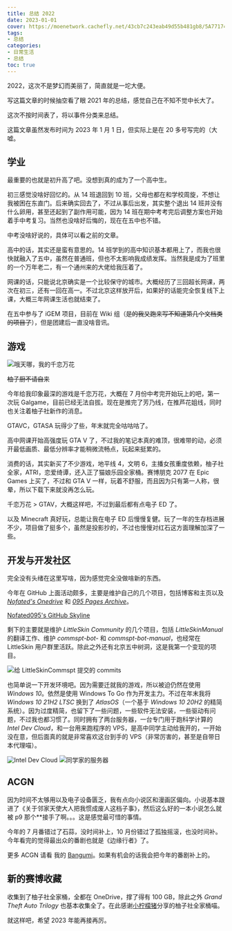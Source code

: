 ```yaml
---
title: 总结 2022
date: 2023-01-01
cover: https://moenetwork.cachefly.net/43cb7c243eab49d55b481gb8/5A771742-9A25-11ED-9750-40F02F6F7A43.png?x-oss-process=image/format,webp
tags:
- 总结
categories:
- 日常生活
- 总结
toc: true
---
```

2022，这次不是梦幻而美丽了，简直就是一坨大便。
<!--more-->

写这篇文章的时候抽空看了眼 2021 年的总结，感觉自己在不知不觉中长大了。

这次不按时间表了，将以事件分类来总结。

这篇文章虽然发布时间为 2023 年 1 月 1 日，但实际上是在 20 多号写完的（大嘘。

## 学业

最重要的也就是初升高了吧。没想到真的成为了一个高中生。

初三感觉没啥好回忆的。从 14 班退回到 10 班，父母也都在和学校周旋，不想让我被困在东直门。后来确实回去了，不过从事后出发，其实整个退出 14 班并没有什么卵用，甚至还起到了副作用可能，因为 14 班在期中考考完后调整方案也开始着手中考复习。当然也没啥好后悔的，现在在五中也不错。

中考没啥好说的，具体可以看之前的文章。

高中的话，其实还是蛮有意思的。14 班学到的高中知识基本都用上了，而我也很快就融入了五中，虽然在普通班，但也不太影响我成绩发挥。当然我是成为了班里的一个万年老二，有一个通州来的大佬给我压着了。

网课的话，只能说北京确实是一个比较保守的城市。大概经历了三回超长网课，两次在初三，还有一回在高一。不过北京这样放开后，如果好的话能完全恢复线下上课，大概三年网课生活也就结束了。

在五中参与了 iGEM 项目，目前在 Wiki 组（~~是的我又跑来写不知道第几个文档类的项目了~~），但是团建后一直没啥音讯。

## 游戏

![哦天哪，我的千恋万花](https://moenetwork.cachefly.net/43cb7c243eab49d55b481gb8/59E33BB4-9A25-11ED-B028-40F02F6F7A43.jpg)

~~柚子厨不请自来~~

今年给我印象最深的游戏是千恋万花，大概在 7 月份中考完开始玩上的吧，第一次玩 Galgame，目前已经无法自拔。现在是推完了芳乃线，在推芦花姐线，同时也关注着柚子社新作的消息。

GTAVC，GTASA 玩得少了些，年末就完全咕咕咕了。

高中网课开始高强度玩 GTA V 了，不过我的笔记本真的难顶，很难带的动，必须开最低画质、最低分辨率才能稍微流畅点，玩起来挺累的。

消费的话，其实新买了不少游戏，地平线 4，文明 6，主播女孩重度依赖，柚子社全家，ATRI，恋爱绮谭，还入正了猫娘乐园全家桶。赛博朋克 2077 在 Epic Games 上买了，不过和 GTA V 一样，玩着不舒服，而且因为只有第一人称，很晕，所以下载下来就没再怎么玩。

千恋万花 > GTAV，大概这样吧，不过到最后都有点电子 ED 了。

以及 Minecraft 真好玩，总能让我在电子 ED 后慢慢复健。玩了一年的生存档进展不少，项目做了挺多个，虽然是投影抄的，不过也慢慢对红石这方面理解加深了一些。

## 开发与开发社区

完全没有头绪在这里写啥，因为感觉完全没做啥新的东西。

今年在 GitHub 上面活动颇多，主要是维护自己的几个项目，包括博客和主页以及 [*Nofated's Onedrive*](https://od.nofated.win) 和 [*095 Pages Archive*](https://9595095.xyz)。

[Nofated095's GitHub Skyline](https://skyline.github.com/Nofated095/2022)

剩下的主要就是维护 *LittleSkin Community* 的几个项目，包括 _LittleSkinManual_ 的翻译工作、维护 _commspt-bot-_ 和 *commspt-bot-manual*，也经常在 LittleSkin 用户群里活跃。除此之外还有北京五中树洞，这是我第一个变现的项目。

![给 LittleSkinCommspt 提交的 commits](https://moenetwork.cachefly.net/43cb7c243eab49d55b481gb8/5A28D045-9A25-11ED-A96F-40F02F6F7A43.png)

也简单说一下开发环境吧。因为需要迁就我的游戏，所以被迫仍然在使用 *Windows 10*。依然是使用 Windows To Go 作为开发主力。不过在年末我将 _Windows 10 21H2 LTSC_ 换到了 *AtlasOS*（一个基于 _Windows 10 20H2_ 的精简系统）。因为过度精简，也留下了一些问题，一些软件无法安装，一些驱动有问题，不过我也都习惯了。同时拥有了两台服务器，一台专门用于跑科学计算的 *Intel Dev Cloud*，和一台用来跑程序的 VPS，是高中同学主动给我开的，一开始没在意，但后面真的就是非常喜欢这台到手的 VPS（非常厉害的，甚至是自带日本代理喵）。

![Intel Dev Cloud](https://moenetwork.cachefly.net/43cb7c243eab49d55b481gb8/5A3AF8B6-9A25-11ED-830A-40F02F6F7A43.png)
![同学家的服务器](https://moenetwork.cachefly.net/43cb7c243eab49d55b481gb8/5A4F4408-9A25-11ED-963A-40F02F6F7A43.png)

## ACGN

因为时间不太够用以及电子设备匮乏，我有点向小说区和漫画区偏向。小说基本跟进了《关于邻家天使大人把我惯成废人这档子事》，然后这么好的一本小说怎么就被 p9 那个**接手了啊。。。这是感觉最可惜的事情。

今年的 7 月番错过了石蒜，没时间补上，10 月份错过了孤独摇滚，也没时间补。今年看完的觉得最出众的番剧也就是《边缘行者》了。

更多 ACGN 请看 我的 [Bangumi](https://bgm.tv/user/nofated)。如果有机会的话我会把今年的番剧补上的。

## 新的赛博收藏

收集到了柚子社全家桶，全都在 OneDrive，撑了得有 100 GB，除此之外 _Grand Theft Auto Trilogy_ 也基本收集全了。在此感谢[小柠檬猪](https://www.lemonpig.cn/)分享的柚子社全家桶喵。

就这样吧，希望 2023 年能再接再厉。
